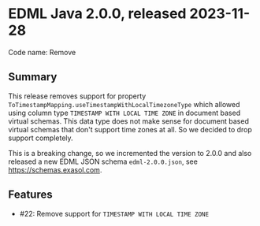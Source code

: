 # EDML Java 2.0.0, released 2023-11-28

Code name: Remove 

## Summary

This release removes support for property `ToTimestampMapping.useTimestampWithLocalTimezoneType` which allowed using column type `TIMESTAMP WITH LOCAL TIME ZONE` in document based virtual schemas. This data type does not make sense for document based virtual schemas that don't support time zones at all. So we decided to drop support completely.

This is a breaking change, so we incremented the version to 2.0.0 and also released a new EDML JSON schema `edml-2.0.0.json`, see https://schemas.exasol.com.

## Features

* #22: Remove support for `TIMESTAMP WITH LOCAL TIME ZONE`
